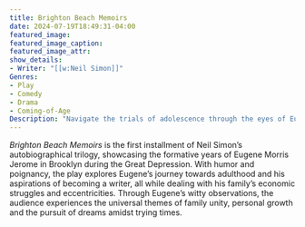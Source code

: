 ```yaml
---
title: Brighton Beach Memoirs
date: 2024-07-19T18:49:31-04:00
featured_image:
featured_image_caption: 
featured_image_attr:
show_details:
- Writer: "[[w:Neil Simon]]"
Genres: 
- Play
- Comedy
- Drama
- Coming-of-Age
Description: "Navigate the trials of adolescence through the eyes of Eugene Morris Jerome, a teen growing up in 1930s Brooklyn, amidst the challenges and charms of family life."
---
```

*Brighton Beach Memoirs* is the first installment of Neil Simon’s autobiographical trilogy, showcasing the formative years of Eugene Morris Jerome in Brooklyn during the Great Depression. With humor and poignancy, the play explores Eugene’s journey towards adulthood and his aspirations of becoming a writer, all while dealing with his family’s economic struggles and eccentricities. Through Eugene’s witty observations, the audience experiences the universal themes of family unity, personal growth and the pursuit of dreams amidst trying times.